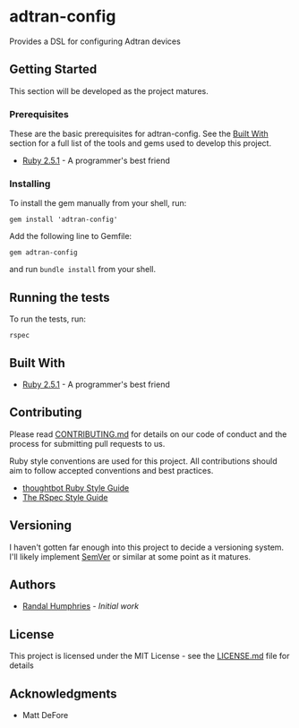 # adtran-config
Provides a DSL for configuring Adtran devices

## Getting Started

This section will be developed as the project matures.

### Prerequisites

These are the basic prerequisites for adtran-config. See the [Built With](#built-with) section for a full list of the tools and gems used to develop this project.

* [Ruby 2.5.1](https://ruby-lang.org/en/) - A programmer's best friend

### Installing

To install the gem manually from your shell, run:

```
gem install 'adtran-config'
```

Add the following line to Gemfile:

```
gem adtran-config
```
and run `bundle install` from your shell.

## Running the tests

To run the tests, run:

```
rspec
```

## Built With

* [Ruby 2.5.1](https://ruby-lang.org/en/) - A programmer's best friend

## Contributing

Please read [CONTRIBUTING.md](https://github.com/randalhumphries/adtran-config/blob/master/CONTRIBUTING.md) for details on our code of conduct and the process for submitting pull requests to us.

Ruby style conventions are used for this project. All contributions should aim to follow accepted conventions and best practices.

* [thoughtbot Ruby Style Guide](https://github.com/thoughtbot/guides/tree/master/style/ruby)
* [The RSpec Style Guide](https://github.com/reachlocal/rspec-style-guide)

## Versioning

I haven't gotten far enough into this project to decide a versioning system. I'll likely implement [SemVer](http://semver.org/) or similar at some point as it matures.

## Authors

* [Randal Humphries](https://github.com/randalhumphries) - *Initial work*

## License

This project is licensed under the MIT License - see the [LICENSE.md](LICENSE.md) file for details

## Acknowledgments

* Matt DeFore
